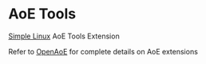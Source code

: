 # AoE Tools

[Simple Linux](https://users.simplenix.com/forum) AoE Tools Extension

Refer to [OpenAoE](https://github.com/OpenAoE) for complete details on AoE extensions

